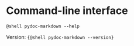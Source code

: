 # Command-line interface

```
@shell pydoc-markdown --help
```

Version: `{@shell pydoc-markdown --version}`

